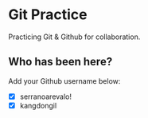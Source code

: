 # Git Practice

Practicing Git &amp; Github for collaboration.

## Who has been here?

Add your Github username below:

- [x] serranoarevalo!
- [x] kangdongil